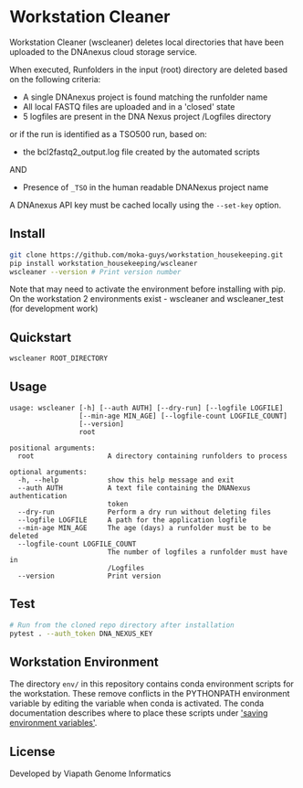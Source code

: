 # Workstation Cleaner

Workstation Cleaner (wscleaner) deletes local directories that have been uploaded to the DNAnexus cloud storage service.

When executed, Runfolders in the input (root) directory are deleted based on the following criteria:

* A single DNAnexus project is found matching the runfolder name
* All local FASTQ files are uploaded and in a 'closed' state
* 5 logfiles are present in the DNA Nexus project /Logfiles directory

or if the run is identified as a TSO500 run, based on:
  * the bcl2fastq2_output.log file created by the automated scripts

  AND
  * Presence of `_TSO` in the human readable DNANexus project name

A DNAnexus API key must be cached locally using the `--set-key` option. 

## Install

```bash
git clone https://github.com/moka-guys/workstation_housekeeping.git
pip install workstation_housekeeping/wscleaner
wscleaner --version # Print version number
```
Note that may need to activate the environment before installing with pip.
On the workstation 2 environments exist - wscleaner and wscleaner_test (for development work)

## Quickstart

```bash
wscleaner ROOT_DIRECTORY
```

## Usage

```
usage: wscleaner [-h] [--auth AUTH] [--dry-run] [--logfile LOGFILE]
                 [--min-age MIN_AGE] [--logfile-count LOGFILE_COUNT]
                 [--version]
                 root

positional arguments:
  root                  A directory containing runfolders to process

optional arguments:
  -h, --help            show this help message and exit
  --auth AUTH           A text file containing the DNANexus authentication
                        token
  --dry-run             Perform a dry run without deleting files
  --logfile LOGFILE     A path for the application logfile
  --min-age MIN_AGE     The age (days) a runfolder must be to be deleted
  --logfile-count LOGFILE_COUNT
                        The number of logfiles a runfolder must have in
                        /Logfiles
  --version             Print version
```

## Test

```bash
# Run from the cloned repo directory after installation
pytest . --auth_token DNA_NEXUS_KEY
```

## Workstation Environment
The directory `env/` in this repository contains conda environment scripts for the workstation. These remove conflicts in the PYTHONPATH environment variable by editing the variable when conda is activated. The conda documentation describes where to place these scripts under ['saving environment variables'](https://conda.io/projects/conda/en/latest/user-guide/tasks/manage-environments.html#macos-and-linux).


## License

Developed by Viapath Genome Informatics
